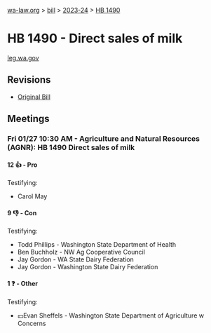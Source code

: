 [wa-law.org](/) > [bill](/bill/) > [2023-24](/bill/2023-24/) > [HB 1490](/bill/2023-24/hb/1490/)

# HB 1490 - Direct sales of milk
[leg.wa.gov](https://app.leg.wa.gov/billsummary?BillNumber=1490&Year=2023&Initiative=false)

## Revisions
* [Original Bill](1/)

## Meetings
### Fri 01/27 10:30 AM - Agriculture and Natural Resources (AGNR): HB 1490 Direct sales of milk
#### 12 👍 - Pro
Testifying:
* Carol May

#### 9 👎 - Con
Testifying:
* Todd Phillips - Washington State Department of Health
* Ben Buchholz - NW Ag Cooperative Council
* Jay Gordon - WA State Dairy Federation
* Jay Gordon - Washington State Dairy Federation

#### 1 ❓ - Other
Testifying:
* 💵Evan Sheffels - Washington State Department of Agriculture w Concerns
